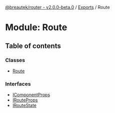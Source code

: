[@breautek/router - v2.0.0-beta.0](../README.md) / [Exports](../modules.md) / Route

# Module: Route

## Table of contents

### Classes

- [Route](../classes/Route.Route-1.md)

### Interfaces

- [IComponentProps](../interfaces/Route.IComponentProps.md)
- [IRouteProps](../interfaces/Route.IRouteProps.md)
- [IRouteState](../interfaces/Route.IRouteState.md)

